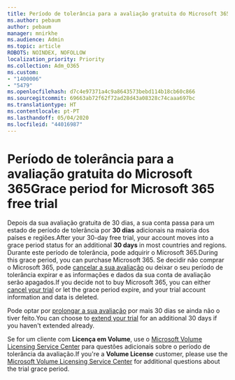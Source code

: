 ```yaml
---
title: Período de tolerância para a avaliação gratuita do Microsoft 365
ms.author: pebaum
author: pebaum
manager: mnirkhe
ms.audience: Admin
ms.topic: article
ROBOTS: NOINDEX, NOFOLLOW
localization_priority: Priority
ms.collection: Adm_O365
ms.custom:
- "1400006"
- "5479"
ms.openlocfilehash: d7c4e97371a4c9a8643573bebd114b18cb60c866
ms.sourcegitcommit: 69663ab72f62f72ad28d43a08328c74caaa697bc
ms.translationtype: HT
ms.contentlocale: pt-PT
ms.lasthandoff: 05/04/2020
ms.locfileid: "44016987"
---
```

# <a name="grace-period-for-microsoft-365-free-trial"></a><span data-ttu-id="a31b8-102">Período de tolerância para a avaliação gratuita do Microsoft 365</span><span class="sxs-lookup"><span data-stu-id="a31b8-102">Grace period for Microsoft 365 free trial</span></span>

<span data-ttu-id="a31b8-103">Depois da sua avaliação gratuita de 30 dias, a sua conta passa para um estado de período de tolerância por **30 dias** adicionais na maioria dos países e regiões.</span><span class="sxs-lookup"><span data-stu-id="a31b8-103">After your 30-day free trial, your account moves into a grace period status for an additional **30 days** in most countries and regions.</span></span> <span data-ttu-id="a31b8-104">Durante este período de tolerância, pode adquirir o Microsoft 365.</span><span class="sxs-lookup"><span data-stu-id="a31b8-104">During this grace period, you can purchase Microsoft 365.</span></span> <span data-ttu-id="a31b8-105">Se decidir não comprar o Microsoft 365, pode [cancelar a sua avaliação](https://docs.microsoft.com/microsoft-365/commerce/subscriptions/cancel-your-subscription?view=o365-worldwide) ou deixar o seu período de tolerância expirar e as informações e dados da sua conta de avaliação serão apagados.</span><span class="sxs-lookup"><span data-stu-id="a31b8-105">If you decide not to buy Microsoft 365, you can either [cancel your trial](https://docs.microsoft.com/microsoft-365/commerce/subscriptions/cancel-your-subscription?view=o365-worldwide) or let the grace period expire, and your trial account information and data is deleted.</span></span>

<span data-ttu-id="a31b8-106">Pode optar por [prolongar a sua avaliação](https://docs.microsoft.com/microsoft-365/commerce/extend-your-trial) por mais 30 dias se ainda não o tiver feito.</span><span class="sxs-lookup"><span data-stu-id="a31b8-106">You can choose to [extend your trial](https://docs.microsoft.com/microsoft-365/commerce/extend-your-trial) for an additional 30 days if you haven't extended already.</span></span>

<span data-ttu-id="a31b8-107">Se for um cliente com **Licença em Volume**, use o [Microsoft Volume Licensing Service Center](https://support.microsoft.com/help/4471406/how-to-contact-the-microsoft-volume-licensing-service-center) para questões adicionais sobre o período de tolerância da avaliação.</span><span class="sxs-lookup"><span data-stu-id="a31b8-107">If you're a **Volume License** customer, please use the [Microsoft Volume Licensing Service Center](https://support.microsoft.com/help/4471406/how-to-contact-the-microsoft-volume-licensing-service-center) for additional questions about the trial grace period.</span></span>
